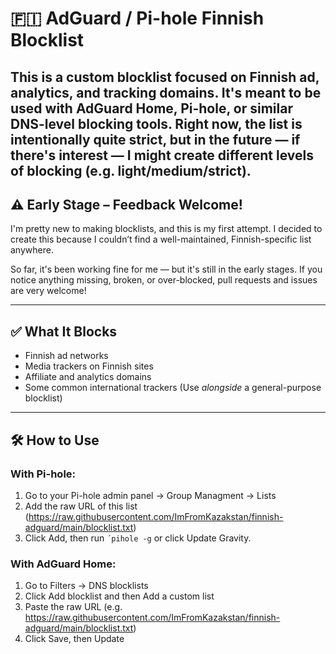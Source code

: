 # 🇫🇮 AdGuard / Pi-hole Finnish Blocklist

This is a custom blocklist focused on **Finnish ad, analytics, and tracking domains**. It's meant to be used with AdGuard Home, Pi-hole, or similar DNS-level blocking tools. 
Right now, the list is intentionally quite strict, but in the future — if there's interest — I might create different levels of blocking (e.g. light/medium/strict).
---

## ⚠️ Early Stage – Feedback Welcome!

I'm pretty new to making blocklists, and this is my first attempt. I decided to create this because I couldn’t find a well-maintained, Finnish-specific list anywhere.

So far, it's been working fine for me — but it's still in the early stages. If you notice anything missing, broken, or over-blocked, pull requests and issues are very welcome!

---

## ✅ What It Blocks

- Finnish ad networks  
- Media trackers on Finnish sites  
- Affiliate and analytics domains  
- Some common international trackers  (Use *alongside* a general-purpose blocklist)

---

## 🛠️ How to Use

### With Pi-hole:

1. Go to your Pi-hole admin panel → Group Managment → Lists
2. Add the raw URL of this list (https://raw.githubusercontent.com/ImFromKazakstan/finnish-adguard/main/blocklist.txt)
3. Click Add, then run `´pihole -g` or click Update Gravity.

### With AdGuard Home:

1. Go to Filters → DNS blocklists
2. Click Add blocklist and then Add a custom list
3. Paste the raw URL (e.g. https://raw.githubusercontent.com/ImFromKazakstan/finnish-adguard/main/blocklist.txt)
4. Click Save, then Update
